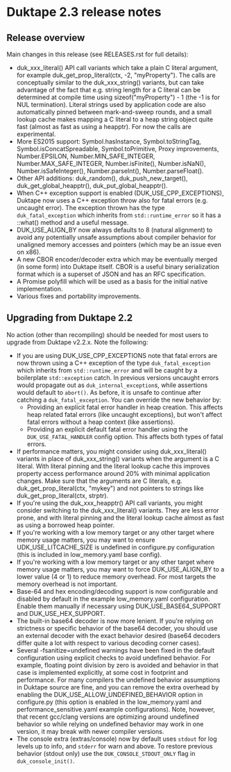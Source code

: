 # Duktape 2.3 release notes

## Release overview

Main changes in this release (see RELEASES.rst for full details):

-   duk_xxx_literal() API call variants which take a plain C literal
    argument, for example duk_get_prop_literal(ctx, -2, \"myProperty\").
    The calls are conceptually similar to the duk_xxx_string() variants,
    but can take advantage of the fact that e.g. string length for a C
    literal can be determined at compile time using
    sizeof(\"myProperty\") - 1 (the -1 is for NUL termination). Literal
    strings used by application code are also automatically pinned
    between mark-and-sweep rounds, and a small lookup cache makes
    mapping a C literal to a heap string object quite fast (almost as
    fast as using a heapptr). For now the calls are experimental.
-   More ES2015 support: Symbol.hasInstance, Symbol.toStringTag,
    Symbol.isConcatSpreadable, Symbol.toPrimitive, Proxy improvements,
    Number.EPSILON, Number.MIN_SAFE_INTEGER, Number.MAX_SAFE_INTEGER,
    Number.isFinite(), Number.isNaN(), Number.isSafeInteger(),
    Number.parseInt(), Number.parseFloat().
-   Other API additions: duk_random(), duk_push_new_target(),
    duk_get_global_heapptr(), duk_put_global_heapptr().
-   When C++ exception support is enabled (DUK_USE_CPP_EXCEPTIONS),
    Duktape now uses a C++ exception throw also for fatal errors (e.g.
    uncaught error). The exception thrown has the type
    `duk_fatal_exception` which inherits from `std::runtime_error` so it
    has a ::what() method and a useful message.
-   DUK_USE_ALIGN_BY now always defaults to 8 (natural alignment) to
    avoid any potentially unsafe assumptions about compiler behavior for
    unaligned memory accesses and pointers (which may be an issue even
    on x86).
-   A new CBOR encoder/decoder extra which may be eventually merged (in
    some form) into Duktape itself. CBOR is a useful binary
    serialization format which is a superset of JSON and has an RFC
    specification.
-   A Promise polyfill which will be used as a basis for the initial
    native implementation.
-   Various fixes and portability improvements.

## Upgrading from Duktape 2.2

No action (other than recompiling) should be needed for most users to
upgrade from Duktape v2.2.x. Note the following:

-   If you are using DUK_USE_CPP_EXCEPTIONS note that fatal errors are
    now thrown using a C++ exception of the type `duk_fatal_exception`
    which inherits from `std::runtime_error` and will be caught by a
    boilerplate `std::exception` catch. In previous versions uncaught
    errors would propagate out as `duk_internal_exception`s, while
    assertions would default to `abort()`. As before, it is unsafe to
    continue after catching a `duk_fatal_exception`. You can override
    the new behavior by:
    -   Providing an explicit fatal error handler in heap creation. This
        affects heap related fatal errors (like uncaught exceptions),
        but won\'t affect fatal errors without a heap context (like
        assertions).
    -   Providing an explicit default fatal error handler using the
        `DUK_USE_FATAL_HANDLER` config option. This affects both types
        of fatal errors.
-   If performance matters, you might consider using duk_xxx_literal()
    variants in place of duk_xxx_string() variants when the argument is
    a C literal. With literal pinning and the literal lookup cache this
    improves property access performance around 20% with minimal
    application changes. Make sure that the arguments are C literals,
    e.g. duk_get_prop_literal(ctx, \"mykey\") and not pointers to
    strings like duk_get_prop_literal(ctx, strptr).
-   If you\'re using the duk_xxx_heapptr() API call variants, you might
    consider switching to the duk_xxx_literal() variants. They are less
    error prone, and with literal pinning and the literal lookup cache
    almost as fast as using a borrowed heap pointer.
-   If you\'re working with a low memory target or any other target
    where memory usage matters, you may want to ensure
    UDK_USE_LITCACHE_SIZE is undefined in configure.py configuration
    (this is included in low_memory.yaml base config).
-   If you\'re working with a low memory target or any other target
    where memory usage matters, you may want to force DUK_USE_ALIGN_BY
    to a lower value (4 or 1) to reduce memory overhead. For most
    targets the memory overhead is not important.
-   Base-64 and hex encoding/decoding support is now configurable and
    disabled by default in the example low_memory.yaml configuration.
    Enable them manually if necessary using DUK_USE_BASE64_SUPPORT and
    DUK_USE_HEX_SUPPORT.
-   The built-in base64 decoder is now more lenient. If you\'re relying
    on strictness or specific behavior of the base64 decoder, you should
    use an external decoder with the exact behavior desired (base64
    decoders differ quite a lot with respect to various decoding corner
    cases).
-   Several -fsanitize=undefined warnings have been fixed in the default
    configuration using explicit checks to avoid undefined behavior. For
    example, floating point division by zero is avoided and behavior in
    that case is implemented explicitly, at some cost in footprint and
    performance. For many compilers the undefined behavior assumptions
    in Duktape source are fine, and you can remove the extra overhead by
    enabling the DUK_USE_ALLOW_UNDEFINED_BEHAVIOR option in configure.py
    (this option is enabled in the low_memory.yaml and
    performance_sensitive.yaml example configurations). Note, however,
    that recent gcc/clang versions are optimizing around undefined
    behavior so while relying on undefined behavior may work in one
    version, it may break with newer compiler versions.
-   The console extra (extras/console) now by default uses `stdout` for
    log levels up to info, and `stderr` for warn and above. To restore
    previous behavior (stdout only) use the `DUK_CONSOLE_STDOUT_ONLY`
    flag in `duk_console_init()`.
